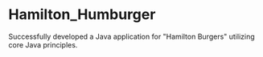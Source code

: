 # Hamilton_Humburger
Successfully developed a Java application for "Hamilton Burgers" utilizing core Java principles.
